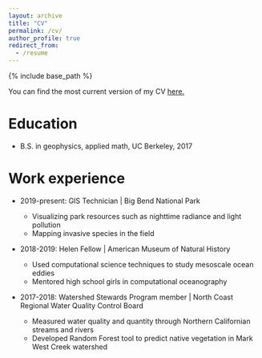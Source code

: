 ```yaml
---
layout: archive
title: "CV"
permalink: /cv/
author_profile: true
redirect_from:
  - /resume
---
```


{% include base_path %}

You can find the most current version of my CV <a href="https://katyabbott.github.io/files/KatyAbbott_CV_web.pdf" target="_blank">here.</a>

Education
======
* B.S. in geophysics, applied math, UC Berkeley, 2017

Work experience
======
* 2019-present: GIS Technician &#124; Big Bend National Park
  * Visualizing park resources such as nighttime radiance and light pollution
  * Mapping invasive species in the field

* 2018-2019: Helen Fellow &#124; American Museum of Natural History
  * Used computational science techniques to study mesoscale ocean eddies
  * Mentored high school girls in computational oceanography

* 2017-2018: Watershed Stewards Program member &#124; North Coast Regional Water Quality Control Board
  * Measured water quality and quantity through Northern Californian streams and rivers
  * Developed Random Forest tool to predict native vegetation in Mark West Creek watershed
 
  
<!-- Skills
======
* Skill 1
* Skill 2
  * Sub-skill 2.1
  * Sub-skill 2.2
  * Sub-skill 2.3
* Skill 3

Publications
======
  <ul>{% for post in site.publications %}
    {% include archive-single-cv.html %}
  {% endfor %}</ul>
  
Talks
======
  <ul>{% for post in site.talks %}
    {% include archive-single-talk-cv.html %}
  {% endfor %}</ul>
  
Teaching
======
  <ul>{% for post in site.teaching %}
    {% include archive-single-cv.html %}
  {% endfor %}</ul>
  
Service and leadership
======
* Currently signed in to 43 different slack teams -->
